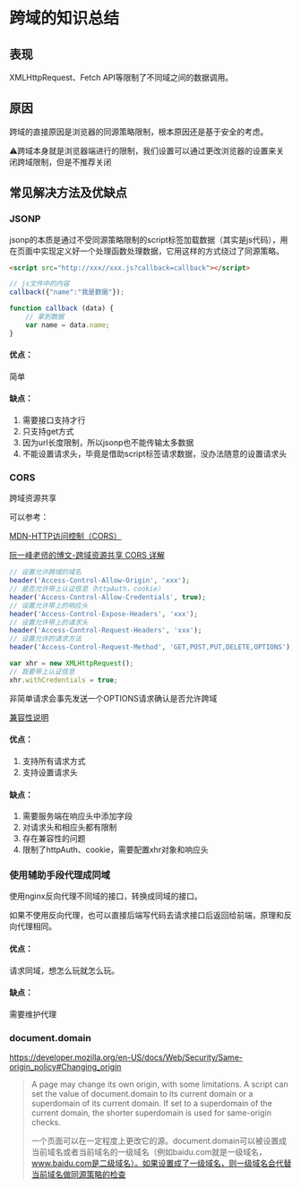 # 跨域的知识总结

## 表现

XMLHttpRequest、Fetch API等限制了不同域之间的数据调用。

## 原因

跨域的直接原因是浏览器的同源策略限制，根本原因还是基于安全的考虑。

⚠️跨域本身就是浏览器端进行的限制，我们设置可以通过更改浏览器的设置来关闭跨域限制，但是不推荐关闭

## 常见解决方法及优缺点

### JSONP

jsonp的本质是通过不受同源策略限制的script标签加载数据（其实是js代码），用在页面中实现定义好一个处理函数处理数据，它用这样的方式绕过了同源策略。

```html
<script src="http://xxx//xxx.js?callback=callback"></script>
```

```javascript
// js文件中的内容
callback({"name":"我是数据"});
```

```javascript
function callback (data) {
    // 拿到数据
	var name = data.name;
}
```

#### 优点：

简单

#### 缺点：

1. 需要接口支持才行
2. 只支持get方式
3. 因为url长度限制，所以jsonp也不能传输太多数据
4. 不能设置请求头，毕竟是借助script标签请求数据，没办法随意的设置请求头

### CORS

跨域资源共享 

可以参考：

[MDN-HTTP访问控制（CORS）](https://developer.mozilla.org/zh-CN/docs/Web/HTTP/Access_control_CORS)

 [阮一峰老师的博文-跨域资源共享 CORS 详解](http://www.ruanyifeng.com/blog/2016/04/cors.html)

```php
// 设置允许跨域的域名
header('Access-Control-Allow-Origin', 'xxx');
// 是否允许带上认证信息（httpAuth，cookie）
header('Access-Control-Allow-Credentials', true);
// 设置允许带上的响应头
header('Access-Control-Expose-Headers', 'xxx');
// 设置允许带上的请求头
header('Access-Control-Request-Headers', 'xxx');
// 设置允许的请求方法
header('Access-Control-Request-Method', 'GET,POST,PUT,DELETE,OPTIONS');

```

```javascript
var xhr = new XMLHttpRequest();
// 我要带上认证信息
xhr.withCredentials = true;
```

非简单请求会事先发送一个OPTIONS请求确认是否允许跨域

[兼容性说明](https://caniuse.com/#search=cors)

#### 优点：

1. 支持所有请求方式
2. 支持设置请求头

#### 缺点：

1. 需要服务端在响应头中添加字段
2. 对请求头和相应头都有限制
3. 存在兼容性的问题
4. 限制了httpAuth、cookie，需要配置xhr对象和响应头

### 使用辅助手段代理成同域

使用nginx反向代理不同域的接口，转换成同域的接口。

如果不使用反向代理，也可以直接后端写代码去请求接口后返回给前端，原理和反向代理相同。

#### 优点：

请求同域，想怎么玩就怎么玩。

#### 缺点：

需要维护代理

### document.domain

https://developer.mozilla.org/en-US/docs/Web/Security/Same-origin_policy#Changing_origin

> A page may change its own origin, with some limitations. A script can set the value of document.domain to its current domain or a superdomain of its current domain. If set to a superdomain of the current domain, the shorter superdomain is used for same-origin checks.
>
> 一个页面可以在一定程度上更改它的源。document.domain可以被设置成当前域名或者当前域名的一级域名（例如baidu.com就是一级域名，www.baidu.com是二级域名）。如果设置成了一级域名，则一级域名会代替当前域名做同源策略的检查



